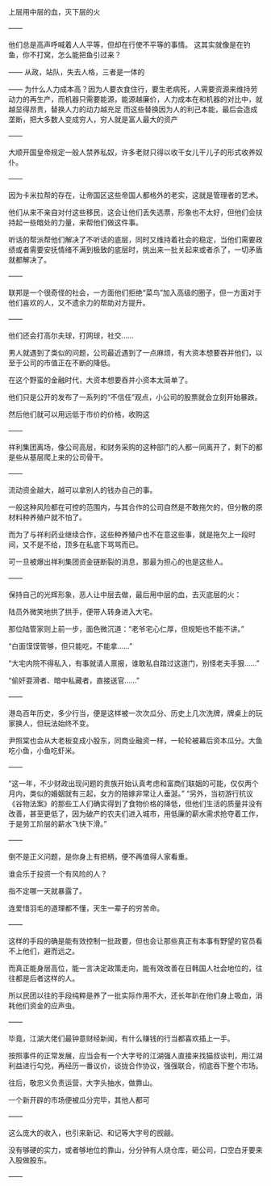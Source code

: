 上层用中层的血，灭下层的火

——

他们总是高声呼喊着人人平等，但却在行使不平等的事情。
这其实就像是在钓鱼，你不打窝，怎么能把鱼引过来？

——
从政，站队，失去人格，三者是一体的

——
为什么人力成本高？因为人要衣食住行，要生老病死，人需要资源来维持劳动力的再生产，而机器只需要能源，能源越廉价，人力成本在和机器的对比中，就越显得昂贵，替换人力的动力越充足
而这些替换因为人的利己本能，最后会造成垄断，把大多数人变成穷人，穷人就是富人最大的资产

——

大顺开国皇帝规定一般人禁养私奴，许多老财只得以收干女儿干儿子的形式收养奴仆。

——

因为卡米拉帮的存在，让帝国区这些帝国人都格外的老实，这就是管理者的艺术。

他们从来不亲自对付这些移民，这会让他们丢失选票，形象也不太好，但他们会扶持起一些暗处的力量，来帮他们做这件事。

听话的帮派帮他们解决了不听话的底层，同时又维持着社会的稳定，当他们需要政绩或者需要安抚情绪不满到极致的底层时，挑出来一批关起来或者杀了，一切矛盾就都解决了。

——

联邦是一个很奇怪的社会，一方面他们拒绝“菜鸟”加入高级的圈子，但一方面对于他们喜欢的人，又不遗余力的帮助对方提升。

——

他们还会打高尔夫球，打网球，社交……

男人就遇到了类似的问题，公司最近遇到了一点麻烦，有大资本想要吞并他们，以至于公司的市值正在不断的降低。

在这个野蛮的金融时代，大资本想要吞并小资本太简单了。

他们只是公开的发布了一系列的“不信任”观点，小公司的股票就会立刻开始暴跌。

然后他们就可以用远低于市价的价格，收购这

——

祥利集团离场，像公司高层，和财务采购的这种部门的人都一同离开了，剩下的都是些从基层爬上来的公司骨干。

——

流动资金越大，越可以拿别人的钱办自己的事。

一般这种风险都在可控的范围内，与其合作的公司自然是不敢拖欠的，但分散的原材料种养殖户就不怕了。

而为了与祥利药业继续合作，这些种养殖户也不在意这些事，就是拖欠上一段时间，又不是不给，顶多在私底下骂骂而已。

可一旦被爆出祥利集团资金链断裂的消息，那最为担心的也是这些人。

——

保持自己的光辉形象，恶人让中层去做，最后用中层的血，去灭底层的火：

陆员外微笑地拱了拱手，便带人转身进入大宅。

那位陆管家则上前一步，面色微沉道：“老爷宅心仁厚，但规矩也不能不讲。”

“白面馍馍管够，但只能吃，不能拿……”

“大宅内院不得私入，有事就请人禀报，谁敢私自踏过这道门，别怪老夫手狠……”

“偷奸耍滑者、暗中私藏者，直接送官……”

——

港岛百年历史，多少行当，便是这样被一次次瓜分、历史上几次洗牌，牌桌上的玩家换人，但玩法始终不变。

尹照棠也会从大老板变成小股东，同商业融资一样，一轮轮被幕后资本瓜分。大鱼吃小鱼，小鱼吃虾米。

——

“这一年，不少财政出现问题的贵族开始认真考虑和富商们联姻的可能，仅仅两个月内，类似的婚姻就有三起，女方的陪嫁非常让人垂涎。”
“另外，当初游行抗议《谷物法案》的那些工人们确实得到了食物价格的降低，但他们生活的质量并没有改善，甚至更低了，因为破产的农夫们进入城市，用低廉的薪水需求抢夺着工作，于是劳工阶层的薪水飞快下滑。”

——

倒不是正义问题，是你身上有把柄，便不再值得人家看重。

谁会乐于投资一个有风险的人？

指不定哪一天就暴露了。

连爱惜羽毛的道理都不懂，天生一辈子的穷苦命。

——

这样的手段的确是能有效控制一批政要，但也会让那些真正有本事有野望的官员看不上他们，避而远之。

而真正能身居高位，能一言决定政策走向，能有效改善在日韩国人社会地位的，往往都是后者这样的人。

所以民团以往的手段纯粹是养了一批实际作用不大，还长年趴在他们身上吸血，消耗他们资金的应声虫。

——

毕竟，江湖大佬们最钟意财经新闻，有什么赚钱的行当都喜欢插上一手。

按照事件的正常发展，应当会有一个大字号的江湖强人直接来找猫叔谈判，用江湖利益进行勾兑，再经历一番议价，谈拢合作协议，强强联合，彻底吞下整个市场。

往后，敬忠义负责运营，大字头抽水，做靠山。

一个新开辟的市场便被瓜分完毕，其他人都可

——

这么庞大的收入，也引来新记、和记等大字号的觊觎。

没有够硬的实力，或者够地位的靠山，分分钟有人烧仓库，砸公司，口空白牙要来入股做股东。

——



